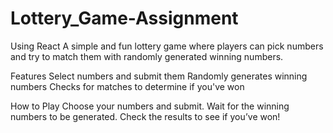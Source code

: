 # Lottery_Game-Assignment
Using React
A simple and fun lottery game where players can pick numbers and try to match them with randomly generated winning numbers.

Features
Select numbers and submit them
Randomly generates winning numbers
Checks for matches to determine if you've won

How to Play
Choose your numbers and submit.
Wait for the winning numbers to be generated.
Check the results to see if you’ve won!
